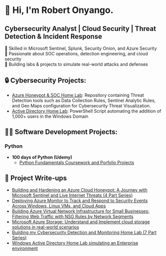<h1>👋 Hi, I'm Robert Onyango. </h1> <h2>Cybersecurity Analyst | Cloud Security | Threat Detection & Incident Response </h2>

🔹 Skilled in Microsoft Sentinel, Splunk, Security Onion, and Azure Security  
🔹 Passionate about SOC operations, detection engineering, and cloud security  
🔹 Building labs & projects to simulate real-world attacks and defenses 

<h2> 🔒 Cybersecurity Projects:</h2>

- [Azure Honeypot & SOC Home Lab](https://github.com/RobertOnyango/Azure-Honeypot-and-SOC-Home-Lab): Repository containing Threat Detection tools such as Data Collection Rules, Sentinel Analytic Rules, and Geo Maps configuration for Cybersecurity Threat Visualization.
- [Active Directory Home Lab](https://github.com/RobertOnyango/AD_Add-Users-Windows-Domain): PowerShell Script automating the addition of 1,000+ users in the Windows Domain
  
<!--
- [<b>Azure SIEM:</b>](https://#) Image Analysis Middleware
- [<b>Detection & Monitoring Lab</b>:](https://#) Home lab simulating...<br>
Find a couple of examples of the various scenarios I run the Detection & Monitoring Lab below.
  - Lab Scenario 1: [CSFR Script](https://#)
  - Lab Scenario 2: [CSFR Script](https://#)
  - Lab Scenario 3: [CSFR Script](https://#)
-->
  

<h2> 👨‍💻 Software Development Projects:</h2>

<h3>Python</h3>

- <b>100 days of Python (Udemy)</b>
  - [Python Fundamentals Coursework and Porfolio Projects](https://github.com/RobertOnyango/100-Days-of-Code---Python)
<!--
<h3>JavaScript</h3>

- <b>Full Stack Web App (React, NodeJS, Azure, and Machine Learning Components)</b>
  - [Image Analysis Middleware](https://github.com/joshmadakor1/4chan-Image-Analysis-Middleware-C964) <b><i>(Potentially NSFW)</b></i>

<h3>PHP</h3>

- <b>EMR - Electronic Medical Records (AlgoExpert)</b>
  - [Laravel and React Implementation](https://github.com/RobertOnyango/EMR)
-->

<h2> 📝 Project Write-ups</h2>

- [Building and Hardening an Azure Cloud Honeypot: A Journey with Microsoft Sentinel and Live Internet Threats (4 Part Series)](https://robertmark94.medium.com/building-and-hardening-an-azure-honeypot-a-journey-with-microsoft-sentinel-and-live-internet-d3468d349b62)
- [Deploying Azure Monitor to Track and Respond to Security Events Across Windows, Linux VMs, and Cloud Apps](https://robertmark94.medium.com/deploying-azure-monitor-to-track-and-respond-to-security-events-across-windows-linux-vms-and-374a424260cf)
- [Building Azure Virtual Network Infrastructure for Small Businesses: Filtering Web Traffic with NSG Rules by Network Segments](https://robertmark94.medium.com/building-azure-virtual-network-infrastructure-for-small-businesses-filtering-web-traffic-with-nsg-edf610a705ad)
- [Microsoft Azure Storage: Understand and Implement cloud storage solutions in real-world scenarios](https://robertmark94.medium.com/microsoft-azure-storage-understand-and-implement-cloud-storage-solutions-in-real-world-scenarios-113b920495ad)
- [Building my Cybersecurity Detection and Monitoring Home Lab (7 Part Series)](https://robertmark94.medium.com/cybersecurity-detection-monitoring-lab-609a4f1b8311)
- [Windows Active Directory Home Lab simulating an Enterprise environment](https://medium.com/@robertmark94/windows-active-directory-home-lab-simulating-an-enterprise-environment-4bab5f08fb60)

<!-- 
<h2> 🤳 Connect with me:</h2>

[<img align="left" alt="JoshMadakor | YouTube" width="22px" src="https://cdn.jsdelivr.net/npm/simple-icons@v3/icons/youtube.svg" />][youtube]
[<img align="left" alt="JoshMadakor | Twitter" width="22px" src="https://cdn.jsdelivr.net/npm/simple-icons@v3/icons/twitter.svg" />][twitter]
[<img align="left" alt="JoshMadakor | LinkedIn" width="22px" src="https://cdn.jsdelivr.net/npm/simple-icons@v3/icons/linkedin.svg" />][linkedin]
[<img align="left" alt="JoshMadakor | Instagram" width="22px" src="https://cdn.jsdelivr.net/npm/simple-icons@v3/icons/instagram.svg" />][instagram]

[twitter]: https://twitter.com/joshmadakor
[youtube]: https://www.youtube.com/c/joshmadakor
[instagram]: https://www.instagram.com/joshmadakor/
[linkedin]: https://linkedin.com/in/joshmadakor


**RobertOnyango/RobertOnyango** is a ✨ _special_ ✨ repository because its `README.md` (this file) appears on your GitHub profile.

Here are some ideas to get you started:

- 🔭 I’m currently working on ...
- 🌱 I’m currently learning ...
- 👯 I’m looking to collaborate on ...
- 🤔 I’m looking for help with ...
- 💬 Ask me about ...
- 📫 How to reach me: ...
- 😄 Pronouns: ...
- ⚡ Fun fact: ...
-->
